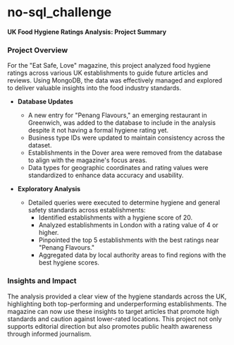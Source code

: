 # no-sql_challenge

**UK Food Hygiene Ratings Analysis: Project Summary**

### Project Overview
For the "Eat Safe, Love" magazine, this project analyzed food hygiene ratings across various UK establishments to guide future articles and reviews. Using MongoDB, the data was effectively managed and explored to deliver valuable insights into the food industry standards.




- **Database Updates**
  - A new entry for "Penang Flavours," an emerging restaurant in Greenwich, was added to the database to include in the analysis despite it not having a formal hygiene rating yet.
  - Business type IDs were updated to maintain consistency across the dataset.
  - Establishments in the Dover area were removed from the database to align with the magazine's focus areas.
  - Data types for geographic coordinates and rating values were standardized to enhance data accuracy and usability.

- **Exploratory Analysis**
  - Detailed queries were executed to determine hygiene and general safety standards across establishments:
    - Identified establishments with a hygiene score of 20.
    - Analyzed establishments in London with a rating value of 4 or higher.
    - Pinpointed the top 5 establishments with the best ratings near "Penang Flavours."
    - Aggregated data by local authority areas to find regions with the best hygiene scores.

### Insights and Impact
The analysis provided a clear view of the hygiene standards across the UK, highlighting both top-performing and underperforming establishments. The magazine can now use these insights to target articles that promote high standards and caution against lower-rated locations. This project not only supports editorial direction but also promotes public health awareness through informed journalism.
